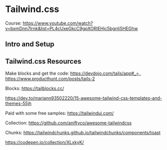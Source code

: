 # Tailwind.css

Course: https://www.youtube.com/watch?v=bxmDnn7lrnk&list=PL4cUxeGkcC9gpXORlEHjc5bgnIi5HEGhw

## Intro and Setup

## Tailwind.css Resources

Make blocks and get the code: https://devdojo.com/tails/app#_=_
https://www.producthunt.com/posts/tails-2


Blocks: https://tailblocks.cc/


https://dev.to/mariann93502220/15-awesome-tailwind-css-templates-and-themes-55jh

Paid with some free samples: https://tailwindui.com/

Collection: https://github.com/aniftyco/awesome-tailwindcss

Chunks: https://tailwindchunks.github.io/tailwindchunks/components/toast

https://codepen.io/collection/XLxkyK/

